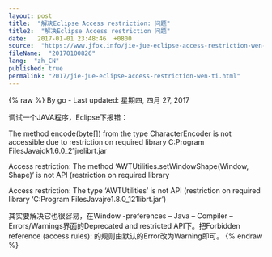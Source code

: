 ```yaml
---
layout: post
title:  "解决Eclipse Access restriction: 问题"
title2:  "解决Eclipse Access restriction 问题"
date:   2017-01-01 23:48:46  +0800
source:  "https://www.jfox.info/jie-jue-eclipse-access-restriction-wen-ti.html"
fileName:  "20170100826"
lang:  "zh_CN"
published: true
permalink: "2017/jie-jue-eclipse-access-restriction-wen-ti.html"
---
```

{% raw %}
By go - Last updated: 星期四, 四月 27, 2017

调试一个JAVA程序，Eclipse下报错：

The method encode(byte[]) from the type CharacterEncoder is not
accessible due to restriction on required library C:Program
FilesJavajdk1.6.0_21jrelibrt.jar

Access restriction: The method ‘AWTUtilities.setWindowShape(Window, Shape)’ is not API (restriction on required library

Access restriction: The type ‘AWTUtilities’ is not API (restriction on required library ‘C:Program FilesJavajre1.8.0_121librt.jar’)

其实要解决它也很容易，在Window -preferences – Java – Compiler –
Errors/Warnings界面的Deprecated and restricted API下。把Forbidden
reference (access rules): 的规则由默认的Error改为Warning即可。
{% endraw %}
